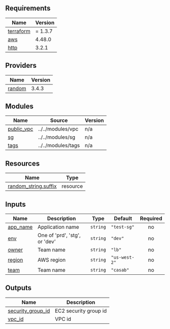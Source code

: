 ## Requirements

| Name | Version |
|------|---------|
| <a name="requirement_terraform"></a> [terraform](#requirement\_terraform) | = 1.3.7 |
| <a name="requirement_aws"></a> [aws](#requirement\_aws) | 4.48.0 |
| <a name="requirement_http"></a> [http](#requirement\_http) | 3.2.1 |

## Providers

| Name | Version |
|------|---------|
| <a name="provider_random"></a> [random](#provider\_random) | 3.4.3 |

## Modules

| Name | Source | Version |
|------|--------|---------|
| <a name="module_public_vpc"></a> [public\_vpc](#module\_public\_vpc) | ../../modules/vpc | n/a |
| <a name="module_sg"></a> [sg](#module\_sg) | ../../modules/sg | n/a |
| <a name="module_tags"></a> [tags](#module\_tags) | ../../modules/tags | n/a |

## Resources

| Name | Type |
|------|------|
| [random_string.suffix](https://registry.terraform.io/providers/hashicorp/random/latest/docs/resources/string) | resource |

## Inputs

| Name | Description | Type | Default | Required |
|------|-------------|------|---------|:--------:|
| <a name="input_app_name"></a> [app\_name](#input\_app\_name) | Application name | `string` | `"test-sg"` | no |
| <a name="input_env"></a> [env](#input\_env) | One of 'prd', 'stg', or 'dev' | `string` | `"dev"` | no |
| <a name="input_owner"></a> [owner](#input\_owner) | Team name | `string` | `"lb"` | no |
| <a name="input_region"></a> [region](#input\_region) | AWS region | `string` | `"us-west-2"` | no |
| <a name="input_team"></a> [team](#input\_team) | Team name | `string` | `"casab"` | no |

## Outputs

| Name | Description |
|------|-------------|
| <a name="output_security_group_id"></a> [security\_group\_id](#output\_security\_group\_id) | EC2 security group id |
| <a name="output_vpc_id"></a> [vpc\_id](#output\_vpc\_id) | VPC id |
